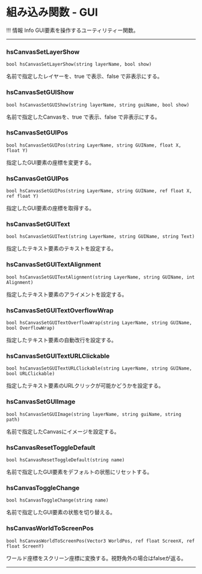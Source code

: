 
# 組み込み関数 - GUI

!!! 情報 Info
    GUI要素を操作するユーティリティー関数。


***


### hsCanvasSetLayerShow
`bool hsCanvasSetLayerShow(string layerName, bool show)`

名前で指定したレイヤーを、true で表示、false で非表示にする。


### hsCanvasSetGUIShow
`bool hsCanvasSetGUIShow(string layerName, string guiName, bool show)`

名前で指定したCanvasを、true で表示、false で非表示にする。


### hsCanvasSetGUIPos
`bool hsCanvasSetGUIPos(string LayerName, string GUIName, float X, float Y)`

指定したGUI要素の座標を変更する。


### hsCanvasGetGUIPos
`bool hsCanvasSetGUIPos(string LayerName, string GUIName, ref float X, ref float Y)`

指定したGUI要素の座標を取得する。


### hsCanvasSetGUIText
`bool hsCanvasSetGUIText(string LayerName, string GUIName, string Text)`

指定したテキスト要素のテキストを設定する。


### hsCanvasSetGUITextAlignment
`bool hsCanvasSetGUITextAlignment(string LayerName, string GUIName, int Alignment)`

指定したテキスト要素のアライメントを設定する。


### hsCanvasSetGUITextOverflowWrap
`bool hsCanvasSetGUITextOverflowWrap(string LayerName, string GUIName, bool OverflowWrap)`

指定したテキスト要素の自動改行を設定する。



### hsCanvasSetGUITextURLClickable
`bool hsCanvasSetGUITextURLClickable(string LayerName, string GUIName, bool URLClickable)`

指定したテキスト要素のURLクリックが可能かどうかを設定する。


### hsCanvasSetGUIImage
`bool hsCanvasSetGUIImage(string layerName, string guiName, string path)`

名前で指定したCanvasにイメージを設定する。


### hsCanvasResetToggleDefault
`bool hsCanvasResetToggleDefault(string name)`

名前で指定したGUI要素をデフォルトの状態にリセットする。


### hsCanvasToggleChange
`bool hsCanvasToggleChange(string name)`

名前で指定したGUI要素の状態を切り替える。


### hsCanvasWorldToScreenPos
`bool hsCanvasWorldToScreenPos(Vector3 WorldPos, ref float ScreenX, ref float ScreenY)`

ワールド座標をスクリーン座標に変換する。視野角外の場合はfalseが返る。


***
